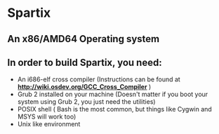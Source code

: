 # Spartix
## An x86/AMD64 Operating system

## In order to build Spartix, you need:

- An i686-elf cross compiler (Instructions can be found at __http://wiki.osdev.org/GCC_Cross_Compiler__ )
- Grub 2 installed on your machine (Doesn't matter if you boot your system using Grub 2, you just need the utilities)
- POSIX shell ( Bash is the most common, but things like Cygwin and MSYS will work too)
- Unix like environment

